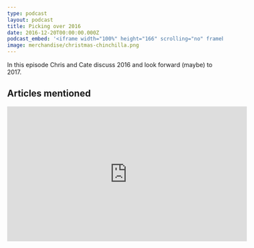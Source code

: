 ```yaml
---
type: podcast
layout: podcast
title: Picking over 2016
date: 2016-12-20T00:00:00.000Z
podcast_embed: '<iframe width="100%" height="166" scrolling="no" frameborder="no" src="https://w.soundcloud.com/player/?url=https%3A//api.soundcloud.com/tracks/298613438&amp;color=ff5500&amp;auto_play=false&amp;hide_related=false&amp;show_comments=true&amp;show_user=true&amp;show_reposts=false"></iframe>'
image: merchandise/christmas-chinchilla.png
---
```


In this episode Chris and Cate discuss 2016 and look forward (maybe) to 2017.

## Articles mentioned

<iframe width="560" height="315" src="https://www.youtube.com/embed/RVFpPT82lDE" frameborder="0" allowfullscreen="">

[How close are we to the robotic human heart?](http://readwrite.com/2016/09/07/how-close-are-we-to-the-robotic-human-heart-dt4/)

[How the internet of crops is solving the issue of food waste](http://readwrite.com/2016/12/06/how-the-internet-of-crops-is-solving-the-issue-of-food-waste-il1/)

[Is a digital pill the key to inflight customer service?](http://readwrite.com/2016/12/09/is-a-digital-pill-the-key-to-in-flight-customer-service-hl1/)

[How modular IoT Technoligy will help manage thunderstorm asthma](https://nexpaq.com/blog/how-modular-iot-technology-will-help-manage-thunderstorm-asthma/)
